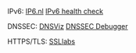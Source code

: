 IPv6:
[IP6.nl](https://ip6.nl/)
[IPv6 health check](https://www.mythic-beasts.com/ipv6/health-check/)

DNSSEC:
[DNSViz](http://dnsviz.net/)
[DNSSEC Debugger](https://dnssec-debugger.verisignlabs.com/)
 
 HTTPS/TLS:
[SSLlabs](https://www.ssllabs.com/ssltest/)
 

